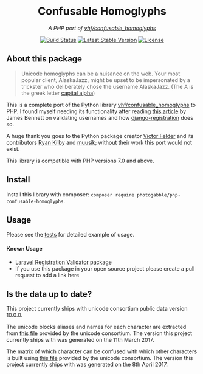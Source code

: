 <h1 align="center">Confusable Homoglyphs</h1>
<p align="center"><em>A PHP port of <a href="https://github.com/vhf/confusable_homoglyphs">vhf/confusable_homoglyphs</a></em></p>

<p align="center">
  <a href="https://github.com/photogabble/php-confusable-homoglyphs/actions/workflows/phpunit.yml"><img src="https://github.com/photogabble/php-confusable-homoglyphs/actions/workflows/phpunit.yml/badge.svg" alt="Build Status"></a>
  <a href="https://packagist.org/packages/photogabble/php-confusable-homoglyphs"><img src="https://img.shields.io/packagist/v/photogabble/php-confusable-homoglyphs.svg" alt="Latest Stable Version"></a>
  <a href="LICENSE"><img src="https://img.shields.io/github/license/photogabble/php-confusable-homoglyphs.svg" alt="License"></a>
</p>

## About this package

> Unicode homoglyphs can be a nuisance on the web. Your most popular client, AlaskaJazz, might be upset to be impersonated by a trickster who deliberately chose the username ΑlaskaJazz. (The A is the greek letter [capital alpha](http://www.amp-what.com/unicode/search/%CE%91))

This is a complete port of the Python library [vhf/confusable_homoglyphs](https://github.com/vhf/confusable_homoglyphs) to PHP. I found myself needing its functionality after reading [this article](https://www.b-list.org/weblog/2018/feb/11/usernames/) by James Bennett on validating usernames and how [django-registration](https://github.com/ubernostrum/django-registration/blob/1d7d0f01a24b916977016c1d66823a5e4a33f2a0/registration/validators.py) does so.

A huge thank you goes to the Python package creator [Victor Felder](https://github.com/vhf) and its contributors [Ryan Kilby](https://github.com/rpkilby) and [muusik](https://github.com/muusik); without their work this port would not exist.

This library is compatible with PHP versions 7.0 and above.

## Install

Install this library with composer: `composer require photogabble/php-confusable-homoglyphs`.

## Usage

Please see the [tests](https://github.com/photogabble/php-confusable-homoglyphs/tree/master/tests) for detailed example of usage.

#### Known Usage

* [Laravel Registration Validator package ](https://github.com/photogabble/laravel-registration-validator)
* If you use this package in your open source project please create a pull request to add a link here

## Is the data up to date?

This project currently ships with unicode consortium public data version 10.0.0.

The unicode blocks aliases and names for each character are extracted from [this file](http://www.unicode.org/Public/UNIDATA/Scripts.txt) provided by the unicode consortium. The version this project currently ships with was generated on the 11th March 2017.

The matrix of which character can be confused with which other characters is built using [this file](http://www.unicode.org/Public/security/latest/confusables.txt) provided by the unicode consortium. The version this project currently ships with was generated on the 8th April 2017.